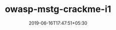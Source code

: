---
title: "owasp-mstg-crackme-i1"
date: 2019-06-16T17:47:51+05:30
type: "organisations"
org_name: "OWASP"
repo_desc: "The new home for Crackme LVL1 for iOS. Soon more to come!"
repo_link: https://github.com/OWASP/owasp-mstg-crackme-i1
---